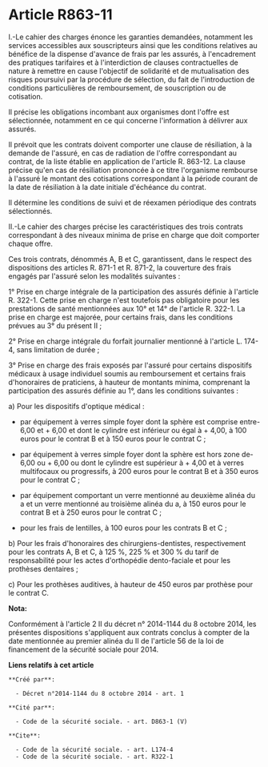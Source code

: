 # Article R863-11

I.-Le cahier des charges énonce les garanties demandées, notamment les services accessibles aux souscripteurs ainsi que les
conditions relatives au bénéfice de la dispense d'avance de frais par les assurés, à l'encadrement des pratiques tarifaires
et à l'interdiction de clauses contractuelles de nature à remettre en cause l'objectif de solidarité et de mutualisation des
risques poursuivi par la procédure de sélection, du fait de l'introduction de conditions particulières de remboursement, de
souscription ou de cotisation. 

Il précise les obligations incombant aux organismes dont l'offre est sélectionnée, notamment en ce qui concerne l'information
à délivrer aux assurés. 

Il prévoit que les contrats doivent comporter une clause de résiliation, à la demande de l'assuré, en cas de radiation de
l'offre correspondant au contrat, de la liste établie en application de l'article R. 863-12. La clause précise qu'en cas de
résiliation prononcée à ce titre l'organisme rembourse à l'assuré le montant des cotisations correspondant à la période
courant de la date de résiliation à la date initiale d'échéance du contrat. 

Il détermine les conditions de suivi et de réexamen périodique des contrats sélectionnés. 

II.-Le cahier des charges précise les caractéristiques des trois contrats correspondant à des niveaux minima de prise en
charge que doit comporter chaque offre. 

Ces trois contrats, dénommés A, B et C, garantissent, dans le respect des dispositions des articles R. 871-1 et R. 871-2, la
couverture des frais engagés par l'assuré selon les modalités suivantes : 

1° Prise en charge intégrale de la participation des assurés définie à l'article R. 322-1. Cette prise en charge n'est
toutefois pas obligatoire pour les prestations de santé mentionnées aux 10° et 14° de l'article R. 322-1. La prise en charge
est majorée, pour certains frais, dans les conditions prévues au 3° du présent II ; 

2° Prise en charge intégrale du forfait journalier mentionné à l'article L. 174-4, sans limitation de durée ; 

3° Prise en charge des frais exposés par l'assuré pour certains dispositifs médicaux à usage individuel soumis au
remboursement et certains frais d'honoraires de praticiens, à hauteur de montants minima, comprenant la participation des
assurés définie au 1°, dans les conditions suivantes : 

a) Pour les dispositifs d'optique médical :

- par équipement à verres simple foyer dont la sphère est comprise entre-6,00 et + 6,00 et dont le cylindre est inférieur ou
égal à + 4,00, à 100 euros pour le contrat B et à 150 euros pour le contrat C ;

- par équipement à verres simple foyer dont la sphère est hors zone de-6,00 ou + 6,00 ou dont le cylindre est supérieur à +
4,00 et à verres multifocaux ou progressifs, à 200 euros pour le contrat B et à 350 euros pour le contrat C ;

- par équipement comportant un verre mentionné au deuxième alinéa du a et un verre mentionné au troisième alinéa du a, à 150
euros pour le contrat B et à 250 euros pour le contrat C ;

- pour les frais de lentilles, à 100 euros pour les contrats B et C ; 

b) Pour les frais d'honoraires des chirurgiens-dentistes, respectivement pour les contrats A, B et C, à 125 %, 225 % et 300 %
du tarif de responsabilité pour les actes d'orthopédie dento-faciale et pour les prothèses dentaires ; 

c) Pour les prothèses auditives, à hauteur de 450 euros par prothèse pour le contrat C.

**Nota:**

Conformément à l'article 2 II du décret n° 2014-1144 du 8 octobre 2014, les présentes dispositions s'appliquent aux contrats
conclus à compter de la date mentionnée au premier alinéa du II de l'article 56 de la loi de financement de la sécurité
sociale pour 2014.

**Liens relatifs à cet article**

	**Créé par**:

	  - Décret n°2014-1144 du 8 octobre 2014 - art. 1

	**Cité par**:

	  - Code de la sécurité sociale. - art. D863-1 (V)

	**Cite**:

	  - Code de la sécurité sociale. - art. L174-4
	  - Code de la sécurité sociale. - art. R322-1
